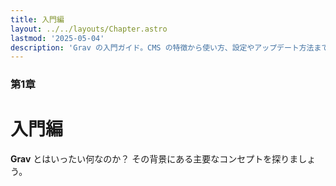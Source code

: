 ```yaml
---
title: 入門編
layout: ../../layouts/Chapter.astro
lastmod: '2025-05-04'
description: 'Grav の入門ガイド。CMS の特徴から使い方、設定やアップデート方法までまとめて紹介します。'
---
```


### 第1章

# 入門編

**Grav** とはいったい何なのか？ その背景にある主要なコンセプトを探りましょう。

